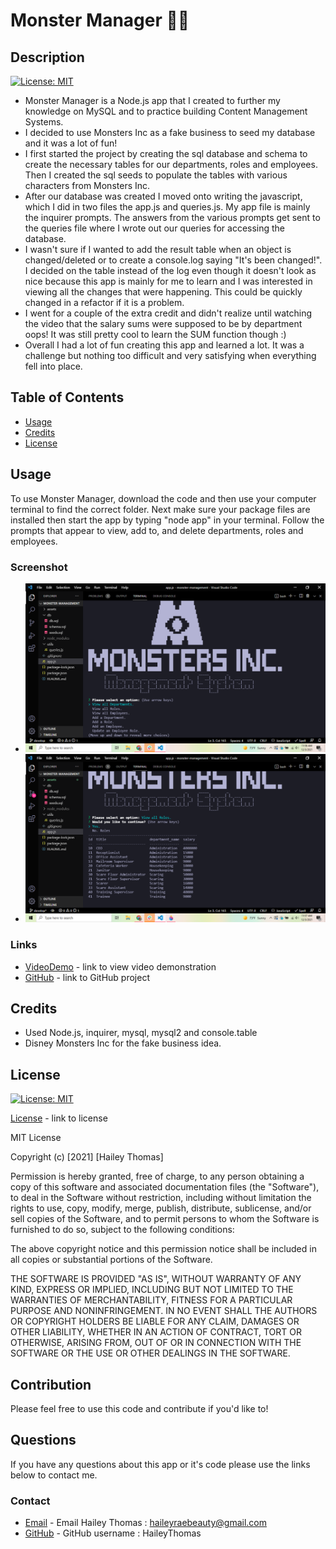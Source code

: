 # Monster Manager 👾👔

## Description
[![License: MIT](https://img.shields.io/badge/License-MIT-yellow.svg)](https://opensource.org/licenses/MIT)

* Monster Manager is a Node.js app that I created to further my knowledge on MySQL and to practice building Content Management Systems.
* I decided to use Monsters Inc as a fake business to seed my database and it was a lot of fun!
* I first started the project by creating the sql database and schema to create the necessary tables for our departments, roles and employees. Then I created the sql seeds to populate the tables with various characters from Monsters Inc.
* After our database was created I moved onto writing the javascript, which I did in two files the app.js and queries.js. My app file is mainly the inquirer prompts. The answers from the various prompts get sent to the queries file where I wrote out our queries for accessing the database.
* I wasn't sure if I wanted to add the result table when an object is changed/deleted or to create a console.log saying "It's been changed!". I decided on the table instead of the log even though it doesn't look as nice because this app is mainly for me to learn and I was interested in viewing all the changes that were happening. This could be quickly changed in a refactor if it is a problem.
* I went for a couple of the extra credit and didn't realize until watching the video that the salary sums were supposed to be by department oops! It was still pretty cool to learn the SUM function though :)
* Overall I had a lot of fun creating this app and learned a lot. It was a challenge but nothing too difficult and very satisfying when everything fell into place.

## Table of Contents

* [Usage](#usage)
* [Credits](#credits)
* [License](#license)

## Usage

To use Monster Manager, download the code and then use your computer terminal to find the correct folder. Next make sure your package files are installed then start the app by typing "node app" in your terminal. Follow the prompts that appear to view, add to, and delete departments, roles and employees.

### Screenshot

* ![Screenshot](./assets/screenshot.png)
* ![Screenshot2](./assets/screenshot2.png)

### Links

* [VideoDemo](https://drive.google.com/file/d/18kDH_H9czuoDG4F4f-HjWe8AAH94hxOg/view?usp=sharing) - link to view video demonstration
* [GitHub](https://github.com/HaileyThomas/monster-manager) - link to GitHub project

## Credits

* Used Node.js, inquirer, mysql, mysql2 and console.table
* Disney Monsters Inc for the fake business idea.

## License
[![License: MIT](https://img.shields.io/badge/License-MIT-yellow.svg)](https://opensource.org/licenses/MIT)

[License](https://opensource.org/licenses/MIT) - link to license


MIT License

Copyright (c) [2021] [Hailey Thomas]

Permission is hereby granted, free of charge, to any person obtaining a copy
of this software and associated documentation files (the "Software"), to deal
in the Software without restriction, including without limitation the rights
to use, copy, modify, merge, publish, distribute, sublicense, and/or sell
copies of the Software, and to permit persons to whom the Software is
furnished to do so, subject to the following conditions:

The above copyright notice and this permission notice shall be included in all
copies or substantial portions of the Software.

THE SOFTWARE IS PROVIDED "AS IS", WITHOUT WARRANTY OF ANY KIND, EXPRESS OR
IMPLIED, INCLUDING BUT NOT LIMITED TO THE WARRANTIES OF MERCHANTABILITY,
FITNESS FOR A PARTICULAR PURPOSE AND NONINFRINGEMENT. IN NO EVENT SHALL THE
AUTHORS OR COPYRIGHT HOLDERS BE LIABLE FOR ANY CLAIM, DAMAGES OR OTHER
LIABILITY, WHETHER IN AN ACTION OF CONTRACT, TORT OR OTHERWISE, ARISING FROM,
OUT OF OR IN CONNECTION WITH THE SOFTWARE OR THE USE OR OTHER DEALINGS IN THE
SOFTWARE.


## Contribution

Please feel free to use this code and contribute if you'd like to!

## Questions

If you have any questions about this app or it's code please use the links below to contact me.

### Contact

* [Email](mailto:haileyraebeauty@gmail.com) - Email Hailey Thomas : haileyraebeauty@gmail.com
* [GitHub](https://github.com/HaileyThomas) - GitHub username : HaileyThomas